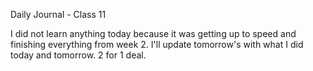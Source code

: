 Daily Journal - Class 11

I did not learn anything today because it was getting up to speed and finishing everything from week 2. I'll update tomorrow's with what I did today and tomorrow. 2 for 1 deal.
